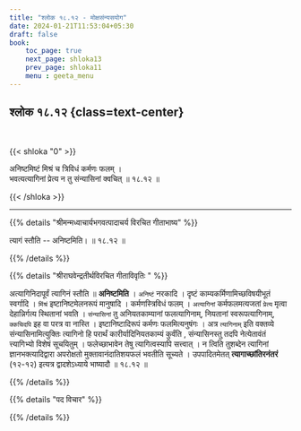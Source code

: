 ```yaml
---
title: "श्लोक १८.१२ - मोक्षसंन्यसयोग"
date: 2024-01-21T11:53:04+05:30
draft: false
book:
    toc_page: true
    next_page: shloka13
    prev_page: shloka11
    menu : geeta_menu
---
```




## श्लोक १८.१२ {class=text-center}

<br/>

{{< shloka  "0"  >}}

अनिष्टमिष्टं मिश्रं च त्रिविधं कर्मणः फलम् ।  
भवत्यत्यागिनां प्रेत्य न तु संन्यासिनां क्वचित् ॥ १८.१२ ॥

{{< /shloka >}}

---


{{% details "श्रीमन्मध्वाचार्यभगवत्पादाचर्य विरचित  गीताभाष्य" %}}

त्यागं स्तौति -- अनिष्टमिति। ॥ १८.१२ ॥

{{% /details %}}



{{% details "श्रीराघवेन्द्रतीर्थविरचित गीताविवृतिः " %}}

अत्यागिनिदापूर्वं त्यागिनं स्तौति ॥ **अनिष्टमिति** । `अनिष्टं` 
नरकादि । दृष्टं काम्यकर्मिणामिच्छविषयीभूतं स्वर्गादि । `मिंश्रं` इष्टानिष्टमेलनरूपं 
मानुषादि । कर्मणस्त्रिविधं फलम्‌ । `अत्यागिनां` कर्मफलमत्यजतां `प्रेत्य` मृत्वा 
देहान्निर्गत्य स्थितानां भवति । `संन्यासिनां` तु अनियतकाम्यानां फलत्यागिनाम्‌, 
नियतानां स्वरूपत्यागिनाम्‌, `क्कचिदपि` इह वा परत्र वा नास्ति । इष्टानिष्टादिरूपं 
कर्मणः फलमित्यनुषंगः । अत्र `त्यागिनाम्` इति वक्तव्ये संन्यासिनामित्युक्तिः 
त्यागिनो हि परार्थं कारीर्यादिनियतकाम्यं कुर्वंति , संन्यासिनस्तु तदपि नेत्येतावंतं 
त्त्यागिभ्यो विशेषं सूचयितुम्‌ । फलेच्छाभावेन तेषु त्यागित्वस्यापि सत्त्वात्‌ । न 
त्विति तुशब्देन त्यागिनां ज्ञानभक्त्यादिद्वारा अपरोक्षतो मुक्तावानंदातिशयफलं 
भवतीति सूच्यते । उपपादितमेतत्‌ **त्यागाच्छांतिरनंतरं** (१२-१२) इत्यत्र 
द्वादशेऽध्याये भाष्यादौ ॥ १८.१२ ॥

{{% /details %}}



{{% details "पद विचार" %}}


{{% /details %}}
